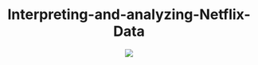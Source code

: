 <h1 align="center">Interpreting-and-analyzing-Netflix-Data</h1>

<p align="center">
  <img src="https://www.google.com/search?q=netflix&bih=937&biw=1920&hl=en&sxsrf=ALiCzsbWVHKtJ8WGWpFTnelVEHmLTNRujw:1652107527014&tbm=isch&source=iu&ictx=1&vet=1&fir=tfzfw_fyyEFUjM%252CA86Co7vEYaNaCM%252C%252Fm%252F017rf_&usg=AI4_-kRgQKHOYZQq6zqLKZLRNhLOoBA5Ig&sa=X&ved=2ahUKEwjI3JyS1NL3AhUsSPEDHRYLAN4Q_B16BAhPEAI#imgrc=tfzfw_fyyEFUjM"/>
</p>
